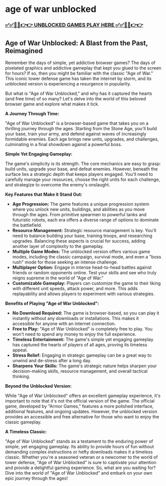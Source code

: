 # age of war unblocked

### [✅✅🔴🔴👉👉 UNBLOCKED GAMES PLAY HERE ✅✅🔴🔴👉👉](https://topstoryindia.com)

## Age of War Unblocked: A Blast from the Past, Reimagined

Remember the days of simple, yet addictive browser games? The days of pixelated graphics and addictive gameplay that kept you glued to the screen for hours? If so, then you might be familiar with the classic "Age of War." This iconic tower defense game has taken the internet by storm, and its unblocked version is experiencing a resurgence in popularity.

But what is "Age of War Unblocked," and why has it captured the hearts (and free time) of so many? Let's delve into the world of this beloved browser game and explore what makes it tick.

**A Journey Through Time:**

"Age of War Unblocked" is a browser-based game that takes you on a thrilling journey through the ages. Starting from the Stone Age, you'll build your base, train your army, and defend against waves of increasingly formidable enemies. Each age brings new units, upgrades, and challenges, culminating in a final showdown against a powerful boss.

**Simple Yet Engaging Gameplay:**

The game's simplicity is its strength. The core mechanics are easy to grasp: build units, upgrade your base, and defeat enemies. However, beneath the surface lies a strategic depth that keeps players engaged. You'll need to carefully manage your resources, choose the right units for each challenge, and strategize to overcome the enemy's onslaught.

**Key Features that Make it Stand Out:**

* **Age Progression:**  The game features a unique progression system where you unlock new units, buildings, and abilities as you move through the ages. From primitive spearmen to powerful tanks and futuristic robots, each era offers a diverse range of options to dominate the battlefield.
* **Resource Management:** Strategic resource management is key. You'll need to balance building your base, training troops, and researching upgrades. Balancing these aspects is crucial for success, adding another layer of complexity to the gameplay.
* **Multiple Game Modes:** The unblocked version offers various game modes, including the classic campaign, survival mode, and even a "boss rush" mode for those seeking an intense challenge.
* **Multiplayer Option:** Engage in intense head-to-head battles against friends or random opponents online. Test your skills and see who truly reigns supreme in the world of "Age of War."
* **Customizable Gameplay:** Players can customize the game to their liking with different unit speeds, attack power, and more. This adds replayability and allows players to experiment with various strategies.

**Benefits of Playing "Age of War Unblocked":**

* **No Download Required:**  The game is browser-based, so you can play it instantly without any downloads or installations. This makes it accessible for anyone with an internet connection.
* **Free to Play:**  "Age of War Unblocked" is completely free to play. You won't need to spend any money to enjoy the full experience.
* **Timeless Entertainment:** The game's simple yet engaging gameplay has captured the hearts of players of all ages, proving its timeless appeal.
* **Stress Relief:** Engaging in strategic gameplay can be a great way to unwind and de-stress after a long day.
* **Sharpens Your Skills:**  The game's strategic nature helps sharpen your decision-making skills, resource management, and overall tactical thinking.

**Beyond the Unblocked Version:**

While "Age of War Unblocked" offers an excellent gameplay experience, it's important to note that it's not the official version of the game. The official game, developed by "Armor Games," features a more polished interface, additional features, and ongoing updates. However, the unblocked version provides an accessible and free alternative for those who want to enjoy the classic gameplay.

**A Timeless Classic:**

"Age of War Unblocked" stands as a testament to the enduring power of simple, yet engaging gameplay. Its ability to provide hours of fun without demanding complex instructions or hefty downloads makes it a timeless classic. Whether you're a seasoned veteran or a newcomer to the world of tower defense, "Age of War Unblocked" is sure to captivate your attention and provide a delightful gaming experience. So, what are you waiting for? Dive into the world of "Age of War Unblocked" and embark on your own epic journey through the ages!